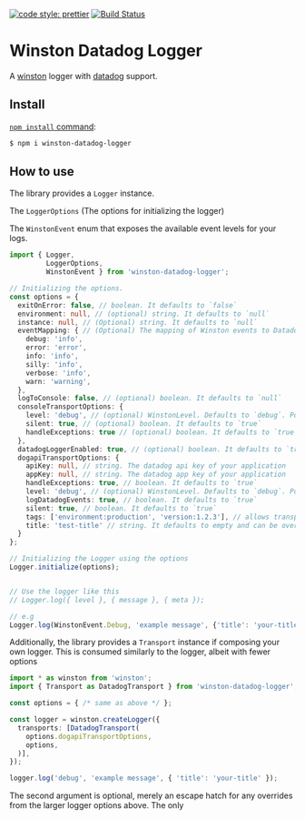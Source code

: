 [![code style: prettier](https://img.shields.io/badge/code_style-prettier-ff69b4.svg?style=flat-square)](https://github.com/prettier/prettier)
[![Build Status](https://travis-ci.com/kioannou/winston-datadog-logger.svg?branch=master)](https://travis-ci.com/kioannou/winston-datadog-logger)

# Winston Datadog Logger

A [winston](https://www.npmjs.com/package/express-winston) logger with [datadog](https://www.datadoghq.com/) support.

## Install
[`npm install` command](https://docs.npmjs.com/getting-started/installing-npm-packages-locally):

```bash
$ npm i winston-datadog-logger
```


## How to use

The library provides a `Logger` instance. 

The `LoggerOptions` (The options for initializing the logger)

The `WinstonEvent` enum that exposes 
the available event levels for your logs.

```typescript
import { Logger, 
         LoggerOptions, 
         WinstonEvent } from 'winston-datadog-logger';

// Initializing the options. 
const options = {
  exitOnError: false, // boolean. It defaults to `false`
  environment: null, // (optional) string. It defaults to `null`
  instance: null, // (Optional) string. It defaults to `null`
  eventMapping: { // (Optional) The mapping of Winston events to Datadog ones. Possible values: `info`, `error`, `warning`, `success`
    debug: 'info',
    error: 'error',
    info: 'info',
    silly: 'info',
    verbose: 'info',
    warn: 'warning',
  },
  logToConsole: false, // (optional) boolean. It defaults to `null`
  consoleTransportOptions: {
    level: 'debug', // (optional) WinstonLevel. Defaults to `debug`. Possible values `error`, `warning`, `info`, `verbose`, `debug`, `silly`
    silent: true, // (optional) boolean. It defaults to `true`
    handleExceptions: true // (optional) boolean. It defaults to `true`
  },
  datadogLoggerEnabled: true, // (optional) boolean. It defaults to `true`
  dogapiTransportOptions: {
    apiKey: null, // string. The datadog api key of your application
    appKey: null, // string. The datadog app key of your application
    handleExceptions: true, // boolean. It defaults to `true`
    level: 'debug', // (optional) WinstonLevel. Defaults to `debug`. Possible values `error`, `warning`, `info`, `verbose`, `debug`, `silly`
    logDatadogEvents: true, // boolean. It defaults to `true`
    silent: true, // boolean. It defaults to `true`
    tags: ['environment:production', 'version:1.2.3'], // allows transport level tagging in datadog
    title: 'test-title' // string. It defaults to empty and can be overridden in the log messages
  }
};

// Initializing the Logger using the options
Logger.initialize(options);


// Use the logger like this
// Logger.log({ level }, { message }, { meta });

// e.g
Logger.log(WinstonEvent.Debug, 'example message', {'title': 'your-title'});
```

Additionally, the library provides a `Transport` instance if composing your own logger.
This is consumed similarly to the logger, albeit with fewer options 

```typescript
import * as winston from 'winston';
import { Transport as DatadogTransport } from 'winston-datadog-logger';

const options = { /* same as above */ };

const logger = winston.createLogger({
  transports: [DatadogTransport(
    options.dogapiTransportOptions,
    options,
  )],
});

logger.log('debug', 'example message', { 'title': 'your-title' });
```

The second argument is optional, merely an escape hatch for any overrides from the larger logger options above. The only 